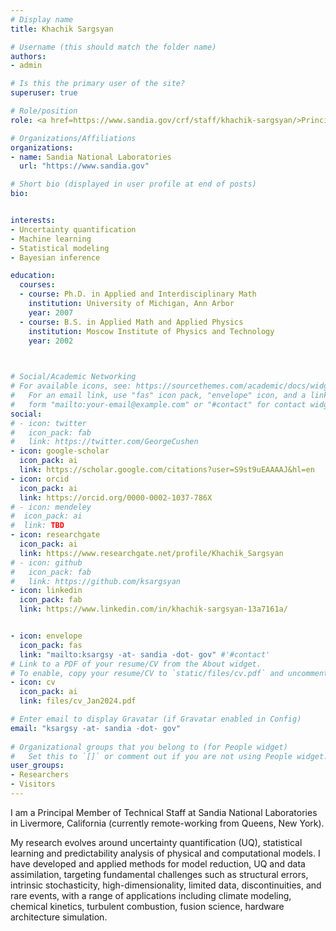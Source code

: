 ```yaml
---
# Display name
title: Khachik Sargsyan

# Username (this should match the folder name)
authors:
- admin

# Is this the primary user of the site?
superuser: true

# Role/position
role: <a href=https://www.sandia.gov/crf/staff/khachik-sargsyan/>Principal Member of Technical Staff</a>

# Organizations/Affiliations
organizations:
- name: Sandia National Laboratories
  url: "https://www.sandia.gov"

# Short bio (displayed in user profile at end of posts)
bio: 


interests:
- Uncertainty quantification
- Machine learning
- Statistical modeling
- Bayesian inference

education:
  courses:
  - course: Ph.D. in Applied and Interdisciplinary Math
    institution: University of Michigan, Ann Arbor
    year: 2007
  - course: B.S. in Applied Math and Applied Physics
    institution: Moscow Institute of Physics and Technology
    year: 2002
    


# Social/Academic Networking
# For available icons, see: https://sourcethemes.com/academic/docs/widgets/#icons
#   For an email link, use "fas" icon pack, "envelope" icon, and a link in the
#   form "mailto:your-email@example.com" or "#contact" for contact widget.
social:
# - icon: twitter
#   icon_pack: fab
#   link: https://twitter.com/GeorgeCushen
- icon: google-scholar
  icon_pack: ai
  link: https://scholar.google.com/citations?user=S9st9uEAAAAJ&hl=en
- icon: orcid
  icon_pack: ai
  link: https://orcid.org/0000-0002-1037-786X
# - icon: mendeley
#  icon_pack: ai
#  link: TBD
- icon: researchgate
  icon_pack: ai
  link: https://www.researchgate.net/profile/Khachik_Sargsyan
# - icon: github
#   icon_pack: fab
#   link: https://github.com/ksargsyan
- icon: linkedin
  icon_pack: fab
  link: https://www.linkedin.com/in/khachik-sargsyan-13a7161a/


- icon: envelope
  icon_pack: fas
  link: "mailto:ksargsy -at- sandia -dot- gov" #'#contact'  
# Link to a PDF of your resume/CV from the About widget.
# To enable, copy your resume/CV to `static/files/cv.pdf` and uncomment the lines below.  
- icon: cv
  icon_pack: ai
  link: files/cv_Jan2024.pdf

# Enter email to display Gravatar (if Gravatar enabled in Config)
email: "ksargsy -at- sandia -dot- gov"
  
# Organizational groups that you belong to (for People widget)
#   Set this to `[]` or comment out if you are not using People widget.  
user_groups:
- Researchers
- Visitors
---
```


I am a Principal Member of Technical Staff at Sandia National Laboratories in Livermore, California (currently remote-working from Queens, New York). 

My research evolves around uncertainty quantification (UQ), statistical learning and predictability analysis of physical and computational models. 
I have developed and applied methods for model reduction, UQ and data assimilation, targeting fundamental challenges such as structural errors, intrinsic stochasticity, high-dimensionality, limited data, discontinuities, and rare events, with a range of applications including climate modeling, chemical kinetics, turbulent combustion, fusion science, hardware architecture simulation. 

<!--
<b> Work Experience </b>


<ul>
  <li><i>Apr 2010 – Present:</i> Member of Technical Staff;
Sandia National Laboratories, Livermore, CA
    <ul>
      <li>Developing state-of-the-art algorithms for uncertainty quantification and statistical learning for computational models of physical phenomena,</li>
      <li> Deploying software for various tasks in model development and data analysis pipeline, including uncertainty propagation, model calibration and statistical analysis,</li>
      <li> Leading and participating in research proposals and scientific projects,</li>
      <li>  Hiring and mentorship of postdoctoral appointees and summer students.</li>
    </ul>
  </li>
  <li><i>Jul 2007 – Apr 2010:</i> Postdoctoral Appointee;
Sandia National Laboratories, Livermore, CA
    <ul>
      <li>Predictability analysis in stochastic dynamical systems.</li>
    </ul>
  </li>
</ul>

-->

<!--Khachik is one of the lead developers of UQTk (www.sandia.gov/uqtoolkit), a lightweight C++/Python software toolkit for quantification of uncertainties in model predictions. He is an active member of SciDAC FASTMath Institute, and leads UQ efforts for DOE flagship earth system model, E3SM (www.e3sm.org), focusing on land model development. He has published over sixty peer-reviewed journal articles. -->
